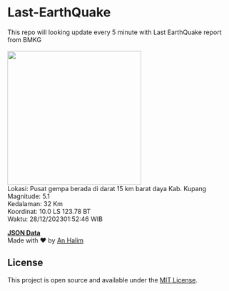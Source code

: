 # Last-EarthQuake
This repo will looking update every 5 minute with Last EarthQuake report from BMKG
<br>
<br>
<img src="https://static.bmkg.go.id/20231228015246.mmi.jpg" width="300"/>
<br>
Lokasi: Pusat gempa berada di darat 15 km barat daya Kab. Kupang <br>
Magnitude: 5.1 <br>
Kedalaman: 32 Km <br>
Koordinat: 10.0 LS 123.78 BT <br>
Waktu: 28/12/202301:52:46 WIB <br>

<a href="./data/data.json">**JSON Data**</a>
<br>
Made with ❤️ by <a href="https://github.com/an-halim">An Halim</a>
## License

This project is open source and available under the [MIT License](LICENSE).
